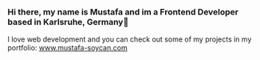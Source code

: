 ### Hi there, my name is Mustafa and im a Frontend Developer based in Karlsruhe, Germany👋
I love web development and you can check out some of my projects in my portfolio: www.mustafa-soycan.com

<!--
**MustafaSoycan/MustafaSoycan** is a ✨ _special_ ✨ repository because its `README.md` (this file) appears on your GitHub profile.

Here are some ideas to get you started:

- 🔭 I’m currently working on ...
- 🌱 I’m currently learning ...
- 👯 I’m looking to collaborate on ...
- 🤔 I’m looking for help with ...
- 💬 Ask me about ...
- 📫 How to reach me: ...
- 😄 Pronouns: ...
- ⚡ Fun fact: ...
-->
